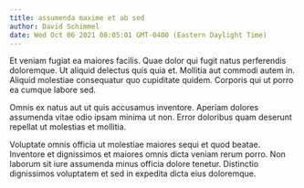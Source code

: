 ```yaml
---
title: assumenda maxime et ab sed
author: David Schimmel
date: Wed Oct 06 2021 08:05:01 GMT-0400 (Eastern Daylight Time)
---
```

Et veniam fugiat ea maiores facilis. Quae dolor qui fugit natus perferendis doloremque. Ut aliquid delectus quis quia et. Mollitia aut commodi autem in. Aliquid molestiae consequatur quo cupiditate quidem. Corporis qui ut porro ea cumque labore sed.

 Omnis ex natus aut ut quis accusamus inventore. Aperiam dolores assumenda vitae odio ipsam minima ut non. Error doloribus quam deserunt repellat ut molestias et mollitia.

 Voluptate omnis officia ut molestiae maiores sequi et quod beatae. Inventore et dignissimos et maiores omnis dicta veniam rerum porro. Non laborum sit iure assumenda minus officia dolore tenetur. Distinctio dignissimos voluptatem et sed in expedita dicta eius doloremque.